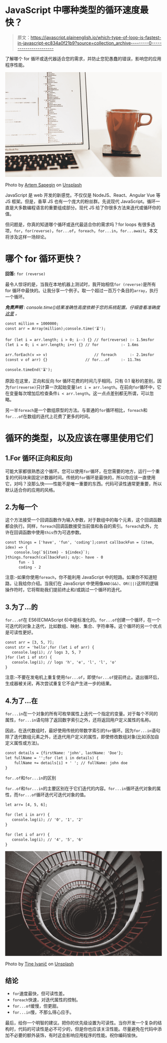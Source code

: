 # JavaScript 中哪种类型的循环速度最快？

> 原文：<https://javascript.plainenglish.io/which-type-of-loop-is-fastest-in-javascript-ec834a0f21b9?source=collection_archive---------0----------------------->

了解哪个 for 循环或迭代器适合您的需求，并防止您犯愚蠢的错误，影响您的应用程序性能。

![](img/9ca855e63138414ed78001ea59b785e7.png)

Photo by [Artem Sapegin](https://unsplash.com/@sapegin?utm_source=medium&utm_medium=referral) on [Unsplash](https://unsplash.com?utm_source=medium&utm_medium=referral)

JavaScript 是 web 开发的新感觉。不仅仅是 NodeJS、React、Angular Vue 等 JS 框架。但是，香草 JS 也有一个庞大的粉丝群。先说现代 JavaScript。循环一直是大多数编程语言的重要组成部分。现代 JS 给了你很多方法来迭代或循环你的值。

但问题是，你真的知道哪个循环或迭代最适合你的需求吗？for loops 有很多选项，`for`，`for(reverse)`，`for...of`，`foreach`，`for...in`，`for...await`。本文将涉及这样一场辩论。

# 哪个 for 循环更快？

**回答:** `for (reverse)`

最令人惊讶的是，当我在本地机器上测试时，我开始相信`for (reverse)`是所有 for 循环中最快的。让我分享一个例子。取一个超过一百万个条目的`array`，执行一个循环。

***免责声明*** *: console.time()结果准确性高度依赖于您的系统配置。仔细查看准确度* [*这里*](https://johnresig.com/blog/accuracy-of-javascript-time/) *。*

```
const million = 1000000; 
const arr = Array(million);console.time('⏳');

for (let i = arr.length; i > 0; i--) {} // for(reverse) :- 1.5msfor (let i = 0; i < arr.length; i++) {} // for          :- 1.6ms

arr.forEach(v => v)                     // foreach      :- 2.1msfor (const v of arr) {}                 // for...of     :- 11.7ms

console.timeEnd('⏳');
```

原因:在这里，正向和反向 for 循环花费的时间几乎相同。只有 0.1 毫秒的差别，因为`for(reverse)`只计算一次起始变量`let i = arr.length`。在前向`for`循环中，它在变量每次增加后检查条件`i < arr.length`。这一点点差别都无所谓，可以忽略。

另一半`foreach`是一个数组原型的方法。与普通的`for`循环相比，`foreach`和`for...of`在数组的迭代上花费了更多的时间。

# 循环的类型，以及应该在哪里使用它们

## 1.For 循环(正向和反向)

可能大家都很熟悉这个循环。您可以使用`for`循环，在您需要的地方，运行一个重复的代码块来固定计数器时间。传统的`for`循环是最快的，所以你应该一直使用它，对吗？没那么快——性能不是唯一重要的东西。代码可读性通常更重要，所以默认适合你的应用的风格。

## 2.为每一个

这个方法接受一个回调函数作为输入参数，对于数组中的每个元素，这个回调函数都会执行。同样，`foreach`回调函数接受当前值和各自的索引。`foreach`此外，允许在回调函数中使用`this`作为可选参数。

```
const things = ['have', 'fun', 'coding'];const callbackFun = (item, idex) => {
    console.log(`${item} - ${index}`);
}things.foreach(callbackFun); o/p:- have - 0
      fun - 1
      coding - 2
```

注意:-如果你使用`foreach`，你不能利用 JavaScript 中的短路。如果你不知道短路，让我给你介绍。当我们在 JavaScript 中使用像`AND(&&)`、`OR(||)`这样的逻辑操作符时，它将帮助我们提前终止和/或跳过一个循环的迭代。

## 3.为了…的

`for...of`在 ES6(ECMAScript 6)中是标准化的。`for...of`创建一个循环，在一个可迭代的对象上迭代，比如数组、映射、集合、字符串等。这个循环的另一个优点是可读性更好。

```
const arr = [3, 5, 7];
const str = 'hello';for (let i of arr) {
   console.log(i); // logs 3, 5, 7
}for (let i of str) {
   console.log(i); // logs 'h', 'e', 'l', 'l', 'o'
}
```

注意:-不要在发电机上重复使用`for...of`，即使`for...of`提前终止。退出循环后，生成器被关闭，再次尝试重复它不会产生进一步的结果。

## 4.为了…在

`for...in`在一个对象的所有可枚举属性上迭代一个指定的变量。对于每个不同的属性，`for...in`语句除了返回数字索引之外，还将返回用户定义属性的名称。

因此，在迭代数组时，最好使用传统的带数字索引的`for`循环。因为`for...in`语句除了迭代数组元素之外，还迭代用户定义的属性，即使修改数组对象(比如添加自定义属性或方法)。

```
const details = {firstName: 'john', lastName: 'Doe'};
let fullName = '';for (let i in details) {
    fullName += details[i] + ' '; // fullName: john doe
}
```

`for..of`和`for...in`的区别

`for..of`和`for...in`的主要区别在于它们迭代的内容。`for...in`循环迭代对象的属性，而`for...of`循环迭代可迭代对象的值。

```
let arr= [4, 5, 6];

for (let i in arr) {
   console.log(i); // '0', '1', '2'
}

for (let i of arr) {
   console.log(i); // '4', '5', '6'
}
```

![](img/b82444f0ee287daf9db6e28e24088ff6.png)

Photo by [Tine Ivanič](https://unsplash.com/@tine999?utm_source=medium&utm_medium=referral) on [Unsplash](https://unsplash.com?utm_source=medium&utm_medium=referral)

## 结论

*   `for`速度最快，但可读性差。
*   `foreach`快速，对迭代属性的控制。
*   `for...of`缓慢，但更甜。
*   `for...in`慢，不那么得心应手。

最后，给你一个明智的建议。把你的优先级设置为可读性。当你开发一个复杂的结构时，代码的可读性是必不可少的，但是你也应该关注性能。尽量避免在代码中添加不必要的额外装饰，有时这会影响应用程序的性能。祝你编码愉快。